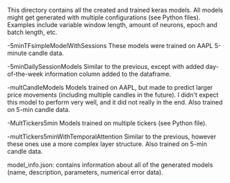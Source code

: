 This directory contains all the created and trained keras models.
All models might get generated with multiple configurations (see Python files). Examples include variable window length, amount of neurons, epoch and batch length, etc.

-5minTFsimpleModelWithSessions
These models were trained on AAPL 5-minute candle data.

-5minDailySessionModels
Similar to the previous, except with added day-of-the-week information column added to the dataframe.

-multCandleModels
Models trained on AAPL, but made to predict larger price movements (including multiple candles in the future). I didn't expect this model to perform very well, and it did not really in the end. Also trained on 5-min candle data.

-MultTickers5min
Models trained on multiple tickers (see Python file).

-multTickers5minWithTemporalAttention
Similar to the previous, however these ones use a more complex layer structure. Also trained on 5-min candle data.

model_info.json:
contains information about all of the generated models (name, description, parameters, numerical error data).